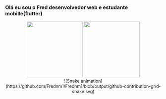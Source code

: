 ### Olá eu sou o Fred desenvolvedor web e  estudante mobille(flutter)


<div align="center">
 <img height="180em" src="https://github-readme-stats.vercel.app/api?username=Frednm1&show_icons=true&theme=dracula&include_all_commits=true&count_private=true"/>
 <img height="180em" src="https://github-readme-stats.vercel.app/api/top-langs/?username=Frednm1&layout=compact&langs_count=7&theme=dracula"/>
<div/>
<div>
  ![Snake animation](https://github.com/Frednm1/Frednm1/blob/output/github-contribution-grid-snake.svg)
</div>
